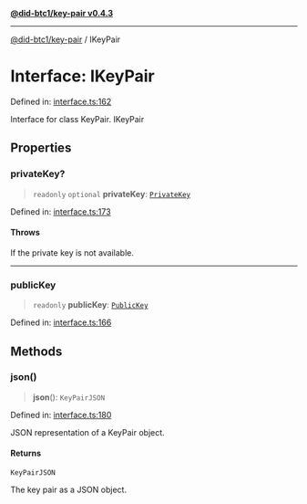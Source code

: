 [**@did-btc1/key-pair v0.4.3**](../README.md)

***

[@did-btc1/key-pair](../globals.md) / IKeyPair

# Interface: IKeyPair

Defined in: [interface.ts:162](https://github.com/jintekc/did-btc1-js/blob/39e4a4200a4ca873ea5b9fda29e99ad64678b8c2/packages/key-pair/src/interface.ts#L162)

Interface for class KeyPair.
 IKeyPair

## Properties

### privateKey?

> `readonly` `optional` **privateKey**: [`PrivateKey`](../classes/PrivateKey.md)

Defined in: [interface.ts:173](https://github.com/jintekc/did-btc1-js/blob/39e4a4200a4ca873ea5b9fda29e99ad64678b8c2/packages/key-pair/src/interface.ts#L173)

#### Throws

If the private key is not available.

***

### publicKey

> `readonly` **publicKey**: [`PublicKey`](../classes/PublicKey.md)

Defined in: [interface.ts:166](https://github.com/jintekc/did-btc1-js/blob/39e4a4200a4ca873ea5b9fda29e99ad64678b8c2/packages/key-pair/src/interface.ts#L166)

## Methods

### json()

> **json**(): `KeyPairJSON`

Defined in: [interface.ts:180](https://github.com/jintekc/did-btc1-js/blob/39e4a4200a4ca873ea5b9fda29e99ad64678b8c2/packages/key-pair/src/interface.ts#L180)

JSON representation of a KeyPair object.

#### Returns

`KeyPairJSON`

The key pair as a JSON object.

